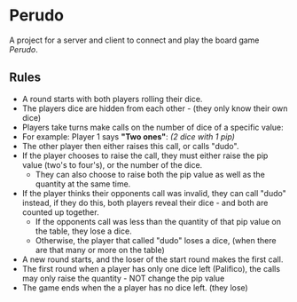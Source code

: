 # Perudo
A project for a server and client to connect and play the board game *Perudo*.
## Rules
- A round starts with both players rolling their dice.
- The players dice are hidden from each other - (they only know their own dice)
- Players take turns make calls on the number of dice of a specific value:
- For example: Player 1 says **"Two ones"**: *(2 dice with 1 pip)*
- The other player then either raises this call, or calls "dudo".
- If the player chooses to raise the call, they must either raise the pip value (two's to four's),
or the number of the dice.
    - They can also choose to raise both the pip value as well as the quantity at the same time.
- If the player thinks their opponents call was invalid, they can call "dudo" instead, if they do this, both players reveal their dice - and both are counted up together.
    - If the opponents call was less than the quantity of that pip value on the table, they lose a dice.
    - Otherwise, the player that called "dudo" loses a dice, (when there are that many or more on the table)
- A new round starts, and the loser of the start round makes the first call.
- The first round when a player has only one dice left (Palifico), the calls may only raise the quantity - NOT change the pip value
- The game ends when the a player has no dice left. (they lose)
